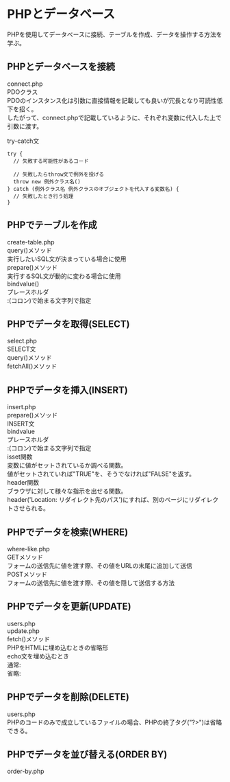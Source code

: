 # PHPとデータベース
PHPを使用してデータベースに接続、テーブルを作成、データを操作する方法を学ぶ。

## PHPとデータベースを接続
connect.php  
PDOクラス  
  PDOのインスタンス化は引数に直接情報を記載しても良いが冗長となり可読性低下を招く。  
  したがって、connect.phpで記載しているように、それぞれ変数に代入した上で引数に渡す。  

try-catch文
```
try {
  // 失敗する可能性があるコード

  // 失敗したらthrow文で例外を投げる
  throw new 例外クラス名()
} catch (例外クラス名 例外クラスのオブジェクトを代入する変数名) {
  // 失敗したとき行う処理
}
```

## PHPでテーブルを作成
create-table.php  
query()メソッド  
  実行したいSQL文が決まっている場合に使用  
prepare()メソッド  
  実行するSQL文が動的に変わる場合に使用  
  bindvalue()  
    プレースホルダ  
      :(コロン)で始まる文字列で指定  

## PHPでデータを取得(SELECT)
select.php  
SELECT文  
query()メソッド  
fetchAll()メソッド  

## PHPでデータを挿入(INSERT)
insert.php  
prepare()メソッド  
INSERT文  
bindvalue  
  プレースホルダ  
  :(コロン)で始まる文字列で指定  
isset関数  
  変数に値がセットされているか調べる関数。  
  値がセットされていれば"TRUE"を、そうでなければ"FALSE"を返す。  
header関数  
  ブラウザに対して様々な指示を出せる関数。  
  header('Location: リダイレクト先のパス')にすれば、別のページにリダイレクトさせられる。  

## PHPでデータを検索(WHERE)
where-like.php  
GETメソッド  
  フォームの送信先に値を渡す際、その値をURLの末尾に追加して送信  
POSTメソッド  
  フォームの送信先に値を渡す際、その値を隠して送信する方法  

## PHPでデータを更新(UPDATE)
users.php  
update.php  
fetch()メソッド  
PHPをHTMLに埋め込むときの省略形  
  echo文を埋め込むとき  
  通常: <?php echo 'こんにちは!' ?>  
  省略: <?= 'こんにちは! ?>  

## PHPでデータを削除(DELETE)
users.php  
PHPのコードのみで成立しているファイルの場合、PHPの終了タグ("?>")は省略できる。

## PHPでデータを並び替える(ORDER BY)
order-by.php